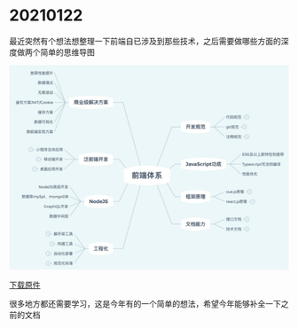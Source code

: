 # 20210122

最近突然有个想法想整理一下前端自已涉及到那些技术，之后需要做哪些方面的深度做两个简单的思维导图

![脑图](../.vuepress/public/img/fe-skill.jpg)

[下载原件](https://0227vera.github.io/resources/fe-system.xmind)

很多地方都还需要学习，这是今年有的一个简单的想法，希望今年能够补全一下之前的文档

